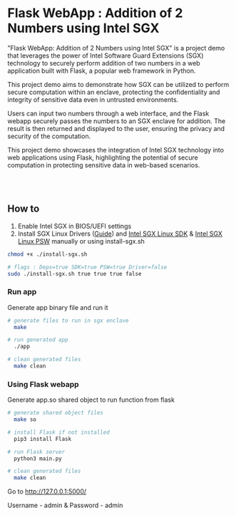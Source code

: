 # Flask WebApp : Addition of 2 Numbers using Intel SGX

"Flask WebApp: Addition of 2 Numbers using Intel SGX" is a project demo that leverages the power of Intel Software Guard Extensions (SGX) technology to securely perform addition of two numbers in a web application built with Flask, a popular web framework in Python.

This project demo aims to demonstrate how SGX can be utilized to perform secure computation within an enclave, protecting the confidentiality and integrity of sensitive data even in untrusted environments.

Users can input two numbers through a web interface, and the Flask webapp securely passes the numbers to an SGX enclave for addition. The result is then returned and displayed to the user, ensuring the privacy and security of the computation.

This project demo showcases the integration of Intel SGX technology into web applications using Flask, highlighting the potential of secure computation in protecting sensitive data in web-based scenarios.

<br/>
<br/>

## How to

1. Enable Intel SGX in BIOS/UEFI settings
2. Install SGX Linux Drivers ([Guide](https://docs.scrt.network/secret-network-documentation/infrastructure/node-runners/node-setup/install-sgx)) and [Intel SGX Linux SDK](https://github.com/intel/linux-sgx) & [Intel SGX Linux PSW](https://github.com/intel/linux-sgx) manually or using install-sgx.sh

```bash
chmod +x ./install-sgx.sh

# flags : Deps=true SDK=true PSW=true Driver=false
sudo ./install-sgx.sh true true true false

```

### Run app

Generate app binary file and run it

```bash
# generate files to run in sgx enclave
  make

# run generated app
  ./app

# clean generated files
  make clean
```

### Using Flask webapp

Generate app.so shared object to run function from flask

```bash
# generate shared object files
  make so

# install Flask if not installed
  pip3 install Flask

# run Flask server
  python3 main.py

# clean generated files
  make clean
```

Go to http://127.0.0.1:5000/

Username - admin & Password - admin

<br/>
<br/>
<br/>
<br/>
